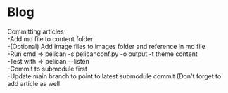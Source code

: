 # Blog

Committing articles <br/>
-Add md file to content folder <br/>
-(Optional) Add image files to images folder and reference in md file <br/>
-Run cmd =>  pelican -s pelicanconf.py -o output -t theme content <br/>
-Test with => pelican --listen <br/>
-Commit to submodule first <br/>
-Update main branch to point to latest submodule commit (Don't forget to add article as well <br/>